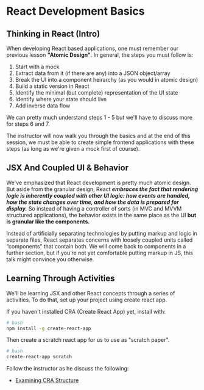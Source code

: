 # React Development Basics

## Thinking in React (Intro)

When developing React based applications, one must remember our previous lesson __"Atomic Design"__. In general, the steps you must follow is:
1. Start with a mock
2. Extract data from it (if there are any) into a JSON object/array
3. Break the UI into a component heirarchy (as you would in atomic design)
4. Build a static version in React
5. Identify the minimal (but complete) representation of the UI state
6. Identify where your state should live
7. Add inverse data flow

We can pretty much understand steps 1 - 5 but we'll have to discuss more for steps 6 and 7.

The instructor will now walk you through the basics and at the end of this session, we must be able to create simple frontend applications with these steps (as long as we're given a mock first of course).

## JSX And Coupled UI & Behavior

We've emphasized that React development is pretty much atomic design. But aside from the granular design, React __*embraces the fact that rendering logic is inherently coupled with other UI logic: how events are handled, how the state changes over time, and how the data is prepared for display.*__ So instead of having a controller of sorts (in MVC and MVVM structured applications), the behavior exists in the same place as the UI __but is granular like the components.__

Instead of artificially separating technologies by putting markup and logic in separate files, React separates concerns with loosely coupled units called “components” that contain both. We will come back to components in a further section, but if you’re not yet comfortable putting markup in JS, this talk might convince you otherwise.

## Learning Through Activities

We'll be learning JSX and other React concepts through a series of activities. To do that, set up your project using create react app.

If you haven't installed CRA (Create React App) yet, install with:

```bash
# bash
npm install -g create-react-app
```

Then create a scratch react app for us to use as "scratch paper".

```bash
# bash
create-react-app scratch
```

Follow the instructor as he discuss the following:

- [Examining CRA Structure](/modules/react-basics/cra-structure.md)
